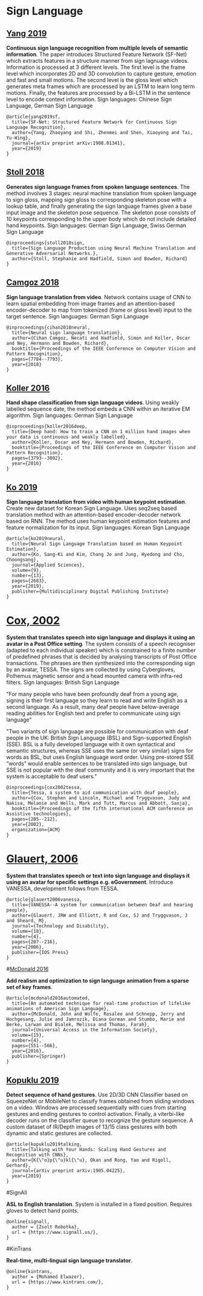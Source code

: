 # Sign Language

## [Yang 2019](https://arxiv.org/pdf/1908.01341.pdf)

**Continuous sign language recognition from multiple levels of semantic information**. The paper introduces Structured Feature Network (SF-Net) which extracts features in a structure manner from sign lagnuage videos. Information is processed at 3 different levels. The first level is the frame level which incorporates 2D and 3D convolution to capture gesture, emotion and fast and small motions. The second level is the gloss level which generates meta frames which are processed by an LSTM to learn long term motions. Finally, the features are processed by a Bi-LSTM in the sentence level to encode context information. Sign languages: Chinese Sign Language, German Sign Language

```
@article{yang2019sf,
  title={SF-Net: Structured Feature Network for Continuous Sign Language Recognition},
  author={Yang, Zhaoyang and Shi, Zhenmei and Shen, Xiaoyong and Tai, Yu-Wing},
  journal={arXiv preprint arXiv:1908.01341},
  year={2019}
}
```

## [Stoll 2018](http://bmvc2018.org/contents/papers/0906.pdf)

**Generates sign language frames from spoken language sentences**. The method involves 3 stages: neural machine translation from spoken language to sign gloss, mapping sign gloss to corresponding skeleton pose with a lookup table, and finally generating the sign language frames given a base input image and the skeleton pose sequence. The skeleton pose consists of 10 keypoints corresponding to the upper body which do not include detailed hand keypoints. Sign languages: German Sign Language, Swiss German Sign Language

```
@inproceedings{stoll2018sign,
  title={Sign Language Production using Neural Machine Translation and Generative Adversarial Networks.},
  author={Stoll, Stephanie and Hadfield, Simon and Bowden, Richard}
}
```

## [Camgoz 2018](https://www-i6.informatik.rwth-aachen.de/publications/download/1064/CamgozCihanHadfieldSimonKollerOscarNeyHermannBowdenRichard--NeuralSignLanguageTranslation--2018.pdf)

**Sign language translation from video**. Network contains usage of CNN to learn spatial embedding from image frames and an attention-based encoder-decoder to map from tokenized (frame or gloss level) input to the target sentence. Sign languages: German Sign Language

```
@inproceedings{cihan2018neural,
  title={Neural sign language translation},
  author={Cihan Camgoz, Necati and Hadfield, Simon and Koller, Oscar and Ney, Hermann and Bowden, Richard},
  booktitle={Proceedings of the IEEE Conference on Computer Vision and Pattern Recognition},
  pages={7784--7793},
  year={2018}
}
```

## [Koller 2016](https://www.cv-foundation.org/openaccess/content_cvpr_2016/papers/Koller_Deep_Hand_How_CVPR_2016_paper.pdf)

**Hand shape classification from sign language videos**. Using weakly labelled sequence date, the method embeds a CNN within an iterative EM algorithm. Sign languages: German Sign Language

```
@inproceedings{koller2016deep,
  title={Deep hand: How to train a CNN on 1 million hand images when your data is continuous and weakly labelled},
  author={Koller, Oscar and Ney, Hermann and Bowden, Richard},
  booktitle={Proceedings of the IEEE Conference on Computer Vision and Pattern Recognition},
  pages={3793--3802},
  year={2016}
}
```

## [Ko 2019](https://arxiv.org/pdf/1811.11436.pdf)

**Sign language translation from video with human keypoint estimation**. Create new dataset for Korean Sign Language. Uses seq2seq based translation method with an attention-based encoder-decoder network based on RNN. The method uses human keypoint estimation features and feature normalization for its input. Sign languages: Korean Sign Language

```
@article{ko2019neural,
  title={Neural Sign Language Translation based on Human Keypoint Estimation},
  author={Ko, Sang-Ki and Kim, Chang Jo and Jung, Hyedong and Cho, Choongsang},
  journal={Applied Sciences},
  volume={9},
  number={13},
  pages={2683},
  year={2019},
  publisher={Multidisciplinary Digital Publishing Institute}
}
```

# [Cox, 2002](http://www.cstr.ed.ac.uk/downloads/publications/2002/Cox-Assets-2000.pdf)

**System that translates speech into sign language and displays it using an avatar in a Post Office setting**. The system consists of a speech recogniser (adapted to each individual speaker) which is constrained to a finite number of predefined phrases that is decided by analysing transcripts of Post Office transactions. The phrases are then synthesized into the corresponding sign by an avatar, TESSA. The signs are collected by using Cybergloves, Polhemus magnetic sensor and a head mounted camera with infra-red filters. Sign languages: British Sign Language

"For many people who have been profoundly deaf from a
young age, signing is their first language so they learn to
read and write English as a second language. As a
result, many deaf people have below-average reading
abilities for English text and prefer to communicate using
sign language"

"Two variants of sign language are possible for
communication with deaf people in the UK: British Sign
Language (BSL) and Sign-supported English (SSE). BSL
is a fully developed language with it own syntactical and
semantic structures, whereas SSE uses the same (or
very similar) signs for words as BSL, but uses English
language word order. Using pre-stored SSE “words”
would enable sentences to be translated into sign
language, but SSE is not popular with the deaf
community and it is very important that the system is
acceptable to deaf users."

```
@inproceedings{cox2002tessa,
  title={Tessa, a system to aid communication with deaf people},
  author={Cox, Stephen and Lincoln, Michael and Tryggvason, Judy and Nakisa, Melanie and Wells, Mark and Tutt, Marcus and Abbott, Sanja},
  booktitle={Proceedings of the fifth international ACM conference on Assistive technologies},
  pages={205--212},
  year={2002},
  organization={ACM}
}
```

# [Glauert, 2006](http://www2.cmp.uea.ac.uk/~sjc/Technology+Disability-2007.pdf)

**System that translates speech or text into sign language and displays it using an avatar for specific settings e.g. eGovernment**. Introduce VANESSA, development follows from TESSA.

```
@article{glauert2006vanessa,
  title={VANESSA--A system for communication between Deaf and hearing people},
  author={Glauert, JRW and Elliott, R and Cox, SJ and Tryggvason, J and Sheard, M},
  journal={Technology and Disability},
  volume={18},
  number={4},
  pages={207--216},
  year={2006},
  publisher={IOS Press}
}
```


#[McDonald 2016](https://scholarworks.bgsu.edu/cgi/viewcontent.cgi?article=1032&context=vcte_pub)

**Add realism and optimization to sign language animation from a sparse set of key frames**.

```
@article{mcdonald2016automated,
  title={An automated technique for real-time production of lifelike animations of American Sign Language},
  author={McDonald, John and Wolfe, Rosalee and Schnepp, Jerry and Hochgesang, Julie and Jamrozik, Diana Gorman and Stumbo, Marie and Berke, Larwan and Bialek, Melissa and Thomas, Farah},
  journal={Universal Access in the Information Society},
  volume={15},
  number={4},
  pages={551--566},
  year={2016},
  publisher={Springer}
}
```

## [Kopuklu 2019](https://arxiv.org/pdf/1905.04225.pdf)

**Detect sequence of hand gestures**. Use 2D/3D CNN Classifier based on SqueezeNet or MobileNet to classify frames obtained from sliding windows on a video. Windows are processed sequentially with cues from starting gestures and ending gestures to control activation. Finally, a viterbi-like decoder runs on the classifier queue to recognize the gesture sequence. A custom dataset of IR/Depth images of 13/15 class gestures with both dynamic and static gestures are collected.

```
@article{kopuklu2019talking,
  title={Talking with Your Hands: Scaling Hand Gestures and Recognition with CNNs},
  author={K{\"o}p{\"u}kl{\"u}, Okan and Rong, Yao and Rigoll, Gerhard},
  journal={arXiv preprint arXiv:1905.04225},
  year={2019}
}
```

#SignAll

**ASL to English translation**. System is installed in a fixed position. Requires gloves to detect hand points.

```
@online{signall,
  author = {Zsolt Robotka},
  url = {https://www.signall.us/},
}
```

#KinTrans

**Real-time, multi-lingual sign language translator**.

```
@online{kintrans,
  author = {Mohamed Elwazer},
  url = {https://www.kintrans.com/},
}
```

